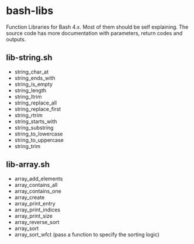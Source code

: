 # bash-libs
Function Libraries for Bash 4.x. Most of them should be self explaining. The source code has more documentation with parameters, return codes and outputs.
## lib-string.sh
- string\_char\_at
- string\_ends\_with
- string\_is\_empty
- string\_length
- string\_ltrim
- string\_replace\_all
- string\_replace\_first
- string\_rtrim
- string\_starts\_with
- string\_substring
- string\_to\_lowercase
- string\_to\_uppercase
- string\_trim
## lib-array.sh
- array\_add\_elements
- array\_contains\_all
- array\_contains\_one
- array\_create
- array\_print\_entry
- array\_print\_indices
- array\_print\_size
- array\_reverse\_sort
- array\_sort
- array\_sort\_wfct (pass a function to specify the sorting logic)
